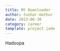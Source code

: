 ```yaml
---
title: Mt Downloader
author: tushar-mathur
date: 2013-06-30
category: career
template: project.jade
---
```


Hadoopa